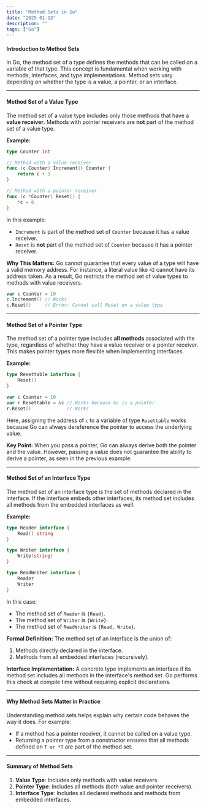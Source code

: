 ```yaml
---
title: "Method Sets in Go"
date: "2025-01-13"
description: ""
tags: ["Go"]
---
```


#### **Introduction to Method Sets**
In Go, the method set of a type defines the methods that can be called on a variable of that type. This concept is fundamental when working with methods, interfaces, and type implementations. Method sets vary depending on whether the type is a value, a pointer, or an interface.

---

#### **Method Set of a Value Type**
The method set of a value type includes only those methods that have a **value receiver**. Methods with pointer receivers are **not** part of the method set of a value type.


**Example:**
```go
type Counter int

// Method with a value receiver
func (c Counter) Increment() Counter {
    return c + 1
}

// Method with a pointer receiver
func (c *Counter) Reset() {
    *c = 0
}
```
In this example:
- `Increment` is part of the method set of `Counter` because it has a value receiver.
- `Reset` is **not** part of the method set of `Counter` because it has a pointer receiver.

**Why This Matters:**
Go cannot guarantee that every value of a type will have a valid memory address. For instance, a literal value like `42` cannot have its address taken. As a result, Go restricts the method set of value types to methods with value receivers.

```go
var c Counter = 10
c.Increment() // Works
c.Reset()     // Error: Cannot call Reset on a value type
```

---

#### **Method Set of a Pointer Type**
The method set of a pointer type includes **all methods** associated with the type, regardless of whether they have a value receiver or a pointer receiver. This makes pointer types more flexible when implementing interfaces.

**Example:**
```go
type Resettable interface {
    Reset()
}

var c Counter = 10
var r Resettable = &c // Works because &c is a pointer
r.Reset()             // Works
```
Here, assigning the address of `c` to a variable of type `Resettable` works because Go can always dereference the pointer to access the underlying value.

**Key Point:**
When you pass a pointer, Go can always derive both the pointer and the value. However, passing a value does not guarantee the ability to derive a pointer, as seen in the previous example.

---

#### **Method Set of an Interface Type**
The method set of an interface type is the set of methods declared in the interface. If the interface embeds other interfaces, its method set includes all methods from the embedded interfaces as well.

**Example:**
```go
type Reader interface {
    Read() string
}

type Writer interface {
    Write(string)
}

type ReadWriter interface {
    Reader
    Writer
}
```
In this case:
- The method set of `Reader` is `{Read}`.
- The method set of `Writer` is `{Write}`.
- The method set of `ReadWriter` is `{Read, Write}`.

**Formal Definition:**
The method set of an interface is the union of:
1. Methods directly declared in the interface.
2. Methods from all embedded interfaces (recursively).

**Interface Implementation:**
A concrete type implements an interface if its method set includes all methods in the interface's method set. Go performs this check at compile time without requiring explicit declarations.

---

#### **Why Method Sets Matter in Practice**
Understanding method sets helps explain why certain code behaves the way it does. For example:
- If a method has a pointer receiver, it cannot be called on a value type.
- Returning a pointer type from a constructor ensures that all methods defined on `T or *T` are part of the method set.


---

#### **Summary of Method Sets**
1. **Value Type**: Includes only methods with value receivers.
2. **Pointer Type**: Includes all methods (both value and pointer receivers).
3. **Interface Type**: Includes all declared methods and methods from embedded interfaces.


